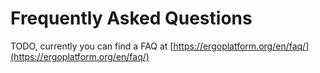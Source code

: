 # Frequently Asked Questions

TODO, currently you can find a FAQ at [https://ergoplatform.org/en/faq/](https://ergoplatform.org/en/faq/)